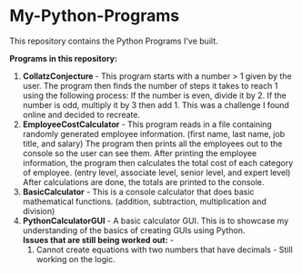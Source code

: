# My-Python-Programs
This repository contains the Python Programs I've built.

<b>Programs in this repository:</b>
<ol>
<li><b>CollatzConjecture </b> - This program starts with a number > 1 given by the user. The program then finds the number of steps it takes to reach 1 using the following process: If the number is even, divide it by 2. If the number is odd, multiply it by 3 then add 1. This was a challenge I found online and decided to recreate.</li>
  <li><b>EmployeeCostCalculator</b> - This program reads in a file containing randomly generated employee information. (first name, last name, job title, and salary) The program then prints all the employees out to the console so the user can see them. After printing the employee information, the program then calculates the total cost of each category of employee. (entry level, associate level, senior level, and expert level) After calculations are done, the totals are printed to the console.</li>
  <li><b>BasicCalculator</b> - This is a console calculator that does basic mathematical functions. (addition, subtraction, multiplication and division)</li>
  <li><b>PythonCalculatorGUI</b> - A basic calculator GUI. This is to showcase my understanding of the basics of creating GUIs using Python.<br><b>Issues that are still being worked out:</b> - <ol>
    <li>Cannot create equations with two numbers that have decimals - Still working on the logic.</li>
    </ol></li>
</ol>
